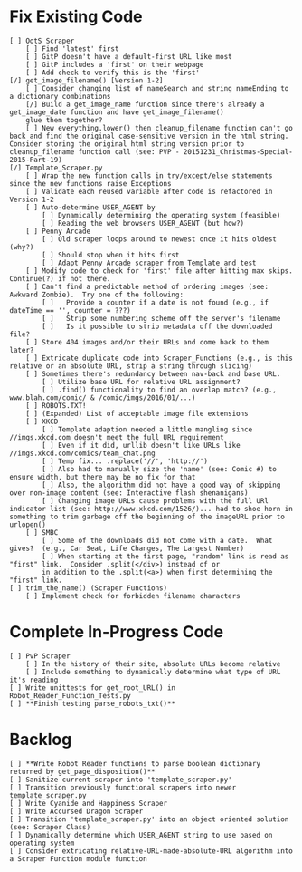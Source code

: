 # Fix Existing Code #
    [ ] OotS Scraper
        [ ] Find 'latest' first 
        [ ] GitP doesn't have a default-first URL like most
        [ ] GitP includes a 'first' on their webpage
        [ ] Add check to verify this is the 'first'
    [/] get_image_filename() [Version 1-2]
        [ ] Consider changing list of nameSearch and string nameEnding to a dictionary combinations
        [/] Build a get_image_name function since there's already a get_image_date function and have get_image_filename()
        glue them together?
        [ ] New everything.lower() then cleanup_filename function can't go back and find the original case-sensitive version in the html string.  Consider storing the original html string version prior to cleanup_filename function call (see: PVP - 20151231_Christmas-Special-2015-Part-19)
    [/] Template_Scraper.py
        [ ] Wrap the new function calls in try/except/else statements since the new functions raise Exceptions
        [ ] Validate each reused variable after code is refactored in Version 1-2
        [ ] Auto-determine USER_AGENT by
            [ ] Dynamically determining the operating system (feasible)
            [ ] Reading the web browsers USER_AGENT (but how?)
        [ ] Penny Arcade
            [ ] Old scraper loops around to newest once it hits oldest (why?)
            [ ] Should stop when it hits first
            [ ] Adapt Penny Arcade scraper from Template and test
        [ ] Modify code to check for 'first' file after hitting max skips.  Continue(?) if not there.
        [ ] Can't find a predictable method of ordering images (see: Awkward Zombie).  Try one of the following:
            [ ]   Provide a counter if a date is not found (e.g., if dateTime == '', counter = ???)
            [ ]   Strip some numbering scheme off the server's filename
            [ ]   Is it possible to strip metadata off the downloaded file?
        [ ] Store 404 images and/or their URLs and come back to them later?
        [ ] Extricate duplicate code into Scraper_Functions (e.g., is this relative or an absolute URL, strip a string through slicing)
        [ ] Sometimes there's redundancy between nav-back and base URL.
            [ ] Utilize base URL for relative URL assignment?
            [ ] .find() functionality to find an overlap match? (e.g., www.blah.com/comic/ & /comic/imgs/2016/01/...)
        [ ] ROBOTS.TXT!
        [ ] (Expanded) List of acceptable image file extensions
        [ ] XKCD
            [ ] Template adaption needed a little mangling since //imgs.xkcd.com doesn't meet the full URL requirement
            [ ] Even if it did, urllib doesn't like URLs like //imgs.xkcd.com/comics/team_chat.png
            [ ] Temp fix... .replace('//', 'http://')
            [ ] Also had to manually size the 'name' (see: Comic #) to ensure width, but there may be no fix for that
            [ ] Also, the algorithm did not have a good way of skipping over non-image content (see: Interactive flash shenanigans)
            [ ] Changing image URLs cause problems with the full URl indicator list (see: http://www.xkcd.com/1526/)... had to shoe horn in something to trim garbage off the beginning of the imageURL prior to urlopen()
        [ ] SMBC
            [ ] Some of the downloads did not come with a date.  What gives?  (e.g., Car Seat, Life Changes, The Largest Number)
            [ ] When starting at the first page, "random" link is read as "first" link.  Consider .split(</div>) instead of or
            in addition to the .split(<a>) when first determining the "first" link.
    [ ] trim_the_name() (Scraper Functions)
        [ ] Implement check for forbidden filename characters

# Complete In-Progress Code #
    [ ] PvP Scraper
        [ ] In the history of their site, absolute URLs become relative
        [ ] Include something to dynamically determine what type of URL it's reading
    [ ] Write unittests for get_root_URL() in Robot_Reader_Function_Tests.py
    [ ] **Finish testing parse_robots_txt()**

# Backlog #
    [ ] **Write Robot Reader functions to parse boolean dictionary returned by get_page_disposition()**
    [ ] Sanitize current scraper into 'template_scraper.py'
    [ ] Transition previously functional scrapers into newer template_scraper.py
    [ ] Write Cyanide and Happiness Scraper
    [ ] Write Accursed Dragon Scraper
    [ ] Transition 'template_scraper.py' into an object oriented solution (see: Scraper Class)
    [ ] Dynamically determine which USER_AGENT string to use based on operating system
    [ ] Consider extricating relative-URL-made-absolute-URL algorithm into a Scraper Function module function
